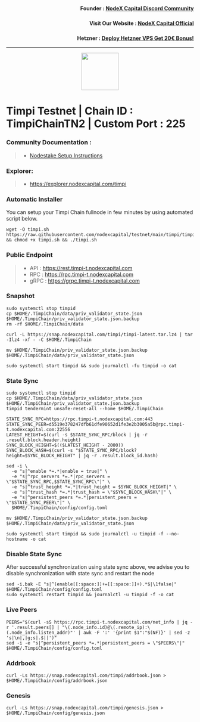 <h3><p style="font-size:14px" align="right">Founder :
<a href="https://discord.gg/bDUAwZhqBb" target="_blank">NodeX Capital Discord Community</a></p></h3>
<h3><p style="font-size:14px" align="right">Visit Our Website :
<a href="https://nodexcapital.com" target="_blank">NodeX Capital Official</a></p></h3>
<h3><p style="font-size:14px" align="right">Hetzner :
<a href="https://hetzner.cloud/?ref=bMTVi7dcwSgA" target="_blank">Deploy Hetzner VPS Get 20€ Bonus!</a></h3>
<hr>

<p align="center">
  <img height="100" height="auto" src="https://timpi.io/wp-content/uploads/2023/01/Timpi-white.png">
</p>

# Timpi Testnet | Chain ID : TimpiChainTN2 | Custom Port : 225

### Community Documentation :
>- [Nodestake Setup Instructions](https://nodestake.top/timpi)

### Explorer:
>-  https://explorer.nodexcapital.com/timpi

### Automatic Installer
You can setup your Timpi Chain fullnode in few minutes by using automated script below.
```
wget -O timpi.sh https://raw.githubusercontent.com/nodexcapital/testnet/main/timpi/timpi.sh && chmod +x timpi.sh && ./timpi.sh
```
### Public Endpoint

>- API : https://rest.timpi-t.nodexcapital.com
>- RPC : https://rpc.timpi-t.nodexcapital.com
>- gRPC : https://grpc.timpi-t.nodexcapital.com

### Snapshot
```
sudo systemctl stop timpid
cp $HOME/.TimpiChain/data/priv_validator_state.json $HOME/.TimpiChain/priv_validator_state.json.backup
rm -rf $HOME/.TimpiChain/data

curl -L https://snap.nodexcapital.com/timpi/timpi-latest.tar.lz4 | tar -Ilz4 -xf - -C $HOME/.TimpiChain

mv $HOME/.TimpiChain/priv_validator_state.json.backup $HOME/.TimpiChain/data/priv_validator_state.json

sudo systemctl start timpid && sudo journalctl -fu timpid -o cat
```

### State Sync
```
sudo systemctl stop timpid
cp $HOME/.TimpiChain/data/priv_validator_state.json $HOME/.TimpiChain/priv_validator_state.json.backup
timpid tendermint unsafe-reset-all --home $HOME/.TimpiChain

STATE_SYNC_RPC=https://rpc.timpi-t.nodexcapital.com:443
STATE_SYNC_PEER=d5519e378247dfb61dfe90652d1fe3e2b3005a5b@rpc.timpi-t.nodexcapital.com:22556
LATEST_HEIGHT=$(curl -s $STATE_SYNC_RPC/block | jq -r .result.block.header.height)
SYNC_BLOCK_HEIGHT=$(($LATEST_HEIGHT - 2000))
SYNC_BLOCK_HASH=$(curl -s "$STATE_SYNC_RPC/block?height=$SYNC_BLOCK_HEIGHT" | jq -r .result.block_id.hash)

sed -i \
  -e "s|^enable *=.*|enable = true|" \
  -e "s|^rpc_servers *=.*|rpc_servers = \"$STATE_SYNC_RPC,$STATE_SYNC_RPC\"|" \
  -e "s|^trust_height *=.*|trust_height = $SYNC_BLOCK_HEIGHT|" \
  -e "s|^trust_hash *=.*|trust_hash = \"$SYNC_BLOCK_HASH\"|" \
  -e "s|^persistent_peers *=.*|persistent_peers = \"$STATE_SYNC_PEER\"|" \
  $HOME/.TimpiChain/config/config.toml

mv $HOME/.TimpiChain/priv_validator_state.json.backup $HOME/.TimpiChain/data/priv_validator_state.json

sudo systemctl start timpid && sudo journalctl -u timpid -f --no-hostname -o cat
```

### Disable State Sync 
After successful synchronization using state sync above, we advise you to disable synchronization with state sync and restart the node
```
sed -i.bak -E "s|^(enable[[:space:]]+=[[:space:]]+).*$|\1false|" $HOME/.TimpiChain/config/config.toml
sudo systemctl restart timpid && journalctl -u timpid -f -o cat
```

### Live Peers
```
PEERS="$(curl -sS https://rpc.timpi-t.nodexcapital.com/net_info | jq -r '.result.peers[] | "\(.node_info.id)@\(.remote_ip):\(.node_info.listen_addr)"' | awk -F ':' '{print $1":"$(NF)}' | sed -z 's|\n|,|g;s|.$||')"
sed -i -e "s|^persistent_peers *=.*|persistent_peers = \"$PEERS\"|" $HOME/.TimpiChain/config/config.toml
```
### Addrbook
```
curl -Ls https://snap.nodexcapital.com/timpi/addrbook.json > $HOME/.TimpiChain/config/addrbook.json
```
### Genesis
```
curl -Ls https://snap.nodexcapital.com/timpi/genesis.json > $HOME/.TimpiChain/config/genesis.json
```